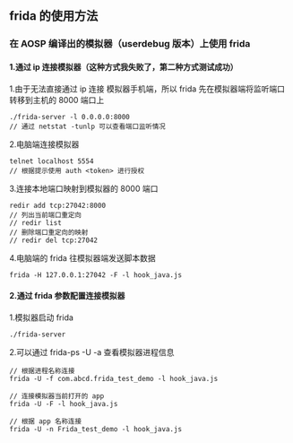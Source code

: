 

## frida 的使用方法

### 在 AOSP 编译出的模拟器（userdebug 版本）上使用 frida

#### 1.通过 ip 连接模拟器（这种方式我失败了，第二种方式测试成功）

1.由于无法直接通过 ip 连接 模拟器手机端，所以 frida 先在模拟器端将监听端口转移到主机的 8000 端口上
    
    ./frida-server -l 0.0.0.0:8000
    // 通过 netstat -tunlp 可以查看端口监听情况

2.电脑端连接模拟器
    
    telnet localhost 5554
    // 根据提示使用 auth <token> 进行授权

3.连接本地端口映射到模拟器的 8000 端口

    redir add tcp:27042:8000
    // 列出当前端口重定向
    // redir list 
    // 删除端口重定向的映射
    // redir del tcp:27042

4.电脑端的 frida 往模拟器端发送脚本数据

    frida -H 127.0.0.1:27042 -F -l hook_java.js

#### 2.通过 frida 参数配置连接模拟器

1.模拟器启动 frida

    ./frida-server

2.可以通过 frida-ps -U -a 查看模拟器进程信息

    // 根据进程名称连接
    frida -U -f com.abcd.frida_test_demo -l hook_java.js
    
    // 连接模拟器当前打开的 app
    frida -U -F -l hook_java.js

    // 根据 app 名称连接
    frida -U -n Frida_test_demo -l hook_java.js